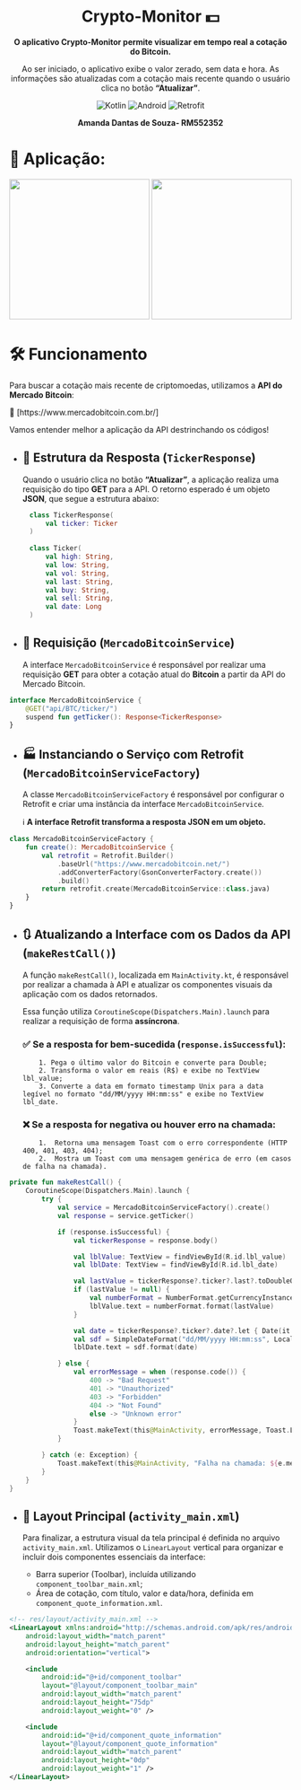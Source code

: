 <h1 align="center">Crypto-Monitor 💵</h1>

<p align="center">
  <b>O aplicativo Crypto-Monitor permite visualizar em tempo real a cotação do Bitcoin.</b>
</p>

<p align="center">
    Ao ser iniciado, o aplicativo exibe o valor zerado, sem data e hora. As informações são atualizadas com a cotação mais recente quando o usuário clica no botão <b>“Atualizar”</b>.
</p>

<p align="center">
  <img alt="Kotlin" src="https://img.shields.io/badge/Kotlin-7F52FF?style=for-the-badge&logo=kotlin&logoColor=white">
  <img alt="Android" src="https://img.shields.io/badge/Android-3DDC84?style=for-the-badge&logo=android&logoColor=white">
  <img alt="Retrofit" src="https://img.shields.io/badge/Retrofit-FF9800?style=for-the-badge&logo=android&logoColor=white">
</p>

<p align="center">
  <b>Amanda Dantas de Souza- RM552352</b>
</p>

# 📱 Aplicação:
<div align="center"> 
<img src= "https://github.com/user-attachments/assets/6c0df9b3-dc4e-4898-86a6-63531579ab30" width="250"/>
<img src= "https://github.com/user-attachments/assets/2e69db84-66d0-4bc2-92f7-f9caa3af9055" width="250"/>
</div>

# 🛠️ Funcionamento 
<p>Para buscar a cotação mais recente de criptomoedas, utilizamos a <b>API do Mercado Bitcoin</b>:</p> 
<p>🔗 [https://www.mercadobitcoin.com.br/]</p>
<p>Vamos entender melhor a aplicação da API destrinchando os códigos!</p>

- ## 📩 Estrutura da Resposta (`TickerResponse`)
     Quando o usuário clica no botão <b>“Atualizar”</b>, a aplicação realiza uma requisição do tipo <b>GET</b> para a API.
     O retorno esperado é um objeto <b>JSON</b>, que segue a estrutura abaixo:
 ```kotlin
      class TickerResponse(
          val ticker: Ticker
      )
      
      class Ticker(
          val high: String,
          val low: String,
          val vol: String,
          val last: String,
          val buy: String,
          val sell: String,
          val date: Long
      )
```
- ## 🔄 Requisição (`MercadoBitcoinService`)

  A interface `MercadoBitcoinService` é responsável por realizar uma requisição <b>GET</b> para obter a cotação atual do <b>Bitcoin</b> a partir da API do Mercado Bitcoin.

```kotlin
interface MercadoBitcoinService {
    @GET("api/BTC/ticker/")
    suspend fun getTicker(): Response<TickerResponse>
}
```
- ## 🏭 Instanciando o Serviço com Retrofit (`MercadoBitcoinServiceFactory`)

     A classe `MercadoBitcoinServiceFactory` é responsável por configurar o Retrofit e criar uma instância da interface `MercadoBitcoinService`.
     <p> ℹ️ <b>A interface Retrofit transforma a resposta JSON em um objeto.</b> </p>
     
```kotlin
class MercadoBitcoinServiceFactory {
    fun create(): MercadoBitcoinService {
        val retrofit = Retrofit.Builder()
            .baseUrl("https://www.mercadobitcoin.net/")
            .addConverterFactory(GsonConverterFactory.create())
            .build()
        return retrofit.create(MercadoBitcoinService::class.java)
    }
}
```
- ## 🔃 Atualizando a Interface com os Dados da API (`makeRestCall()`)

     A função `makeRestCall()`, localizada em `MainActivity.kt`, é responsável por realizar a chamada à API e atualizar os componentes visuais da aplicação com os dados 
     retornados.

     Essa função utiliza `CoroutineScope(Dispatchers.Main).launch` para realizar a requisição de forma <b>assíncrona</b>.

     ### ✅ Se a resposta for bem-sucedida (`response.isSuccessful`):

          1. Pega o último valor do Bitcoin e converte para Double;
          2. Transforma o valor em reais (R$) e exibe no TextView lbl_value;
          3. Converte a data em formato timestamp Unix para a data legível no formato "dd/MM/yyyy HH:mm:ss" e exibe no TextView lbl_date.

     ### ❌ Se a resposta for negativa ou houver erro na chamada:

          1.  Retorna uma mensagem Toast com o erro correspondente (HTTP 400, 401, 403, 404);
          2.  Mostra um Toast com uma mensagem genérica de erro (em casos de falha na chamada).

```kotlin
private fun makeRestCall() {
    CoroutineScope(Dispatchers.Main).launch {
        try {
            val service = MercadoBitcoinServiceFactory().create()
            val response = service.getTicker()

            if (response.isSuccessful) {
                val tickerResponse = response.body()

                val lblValue: TextView = findViewById(R.id.lbl_value)
                val lblDate: TextView = findViewById(R.id.lbl_date)

                val lastValue = tickerResponse?.ticker?.last?.toDoubleOrNull()
                if (lastValue != null) {
                    val numberFormat = NumberFormat.getCurrencyInstance(Locale("pt", "BR"))
                    lblValue.text = numberFormat.format(lastValue)
                }

                val date = tickerResponse?.ticker?.date?.let { Date(it * 1000L) }
                val sdf = SimpleDateFormat("dd/MM/yyyy HH:mm:ss", Locale.getDefault())
                lblDate.text = sdf.format(date)

            } else {
                val errorMessage = when (response.code()) {
                    400 -> "Bad Request"
                    401 -> "Unauthorized"
                    403 -> "Forbidden"
                    404 -> "Not Found"
                    else -> "Unknown error"
                }
                Toast.makeText(this@MainActivity, errorMessage, Toast.LENGTH_LONG).show()
            }

        } catch (e: Exception) {
            Toast.makeText(this@MainActivity, "Falha na chamada: ${e.message}", Toast.LENGTH_LONG).show()
        }
    }
}
```

- ## 🧱 Layout Principal (`activity_main.xml`)
  Para finalizar, a estrutura visual da tela principal é definida no arquivo `activity_main.xml`. Utilizamos o `LinearLayout` vertical para organizar e incluir dois componentes 
  essenciais da interface:
  
     - Barra superior (Toolbar), incluída utilizando `component_toolbar_main.xml`;
     - Área de cotação, com título, valor e data/hora, definida em `component_quote_information.xml`.

```xml
<!-- res/layout/activity_main.xml -->
<LinearLayout xmlns:android="http://schemas.android.com/apk/res/android"
    android:layout_width="match_parent"
    android:layout_height="match_parent"
    android:orientation="vertical">

    <include
        android:id="@+id/component_toolbar"
        layout="@layout/component_toolbar_main"
        android:layout_width="match_parent"
        android:layout_height="75dp"
        android:layout_weight="0" />

    <include
        android:id="@+id/component_quote_information"
        layout="@layout/component_quote_information"
        android:layout_width="match_parent"
        android:layout_height="0dp"
        android:layout_weight="1" />
</LinearLayout>
```




